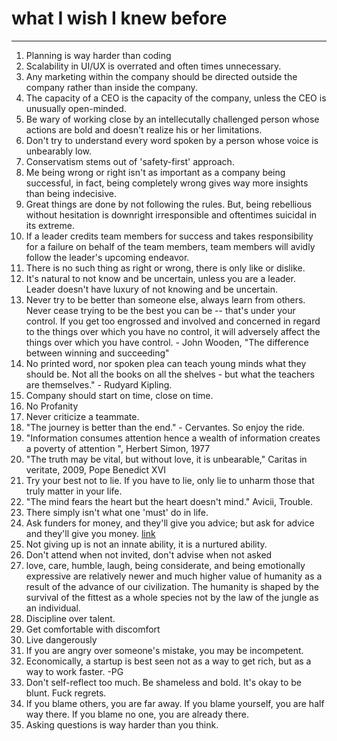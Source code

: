 # what I wish I knew before

--- 

1. Planning is way harder than coding
2. Scalability in UI/UX is overrated and often times unnecessary. 
3. Any marketing within the company should be directed outside the company rather than inside the company.
4. The capacity of a CEO is the capacity of the company, unless the CEO is unusually open-minded. 
5. Be wary of working close by an intellecutally challenged person whose actions are bold and doesn't realize his or her limitations.
6. Don't try to understand every word spoken by a person whose voice is unbearably low. 
7. Conservatism stems out of 'safety-first' approach.
8. Me being wrong or right isn't as important as a company being successful, in fact, being completely wrong gives way more insights than being indecisive.
9. Great things are done by not following the rules. But, being rebellious without hesitation is downright irresponsible and oftentimes suicidal in its extreme. 
10. If a leader credits team members for success and takes responsibility for a failure on behalf of the team members, team members will avidly follow the leader's upcoming endeavor.
11. There is no such thing as right or wrong, there is only like or dislike. 
12. It's natural to not know and be uncertain, unless you are a leader. Leader doesn't have luxury of not knowing and be uncertain.
13. Never try to be better than someone else, always learn from others. Never cease trying to be the best you can be -- that's under your control. If you get too engrossed and involved and concerned in regard to the things over which you have no control, it will adversely affect the things over which you have control. - John Wooden, "The difference between winning and succeeding"
14. No printed word, nor spoken plea can teach young minds what they should be. Not all the books on all the shelves - but what the teachers are themselves." - Rudyard Kipling.
15. Company should start on time, close on time.
16. No Profanity 
17. Never criticize a teammate. 
18. "The journey is better than the end." - Cervantes. So enjoy the ride.
19. "Information consumes attention hence a wealth of information creates a poverty of attention ", Herbert Simon, 1977
20. "The truth may be vital, but without love, it is unbearable," Caritas in veritate, 2009, Pope Benedict XVI
21. Try your best not to lie. If you have to lie, only lie to unharm those that truly matter in your life.
22. "The mind fears the heart but the heart doesn't mind." Avicii, Trouble.
23. There simply isn't what one 'must' do in life.
24. Ask funders for money, and they'll give you advice; but ask for advice and they'll give you money. [link](https://kk.org/thetechnium/103-bits-of-advice-i-wish-i-had-known/)
25. Not giving up is not an innate ability, it is a nurtured ability.
26. Don't attend when not invited, don't advise when not asked
27. love, care, humble, laugh, being considerate, and being emotionally expressive are relatively newer and much higher value of humanity as a result of the advance of our civilization. The humanity is shaped by the survival of the fittest as a whole species not by the law of the jungle as an individual. 
28. Discipline over talent.
29. Get comfortable with discomfort
30. Live dangerously
31. If you are angry over someone's mistake, you may be incompetent. 
32. Economically, a startup is best seen not as a way to get rich, but as a way to work faster. -PG
33. Don't self-reflect too much. Be shameless and bold. It's okay to be blunt. Fuck regrets.
34. If you blame others, you are far away. If you blame yourself, you are half way there. If you blame no one, you are already there.
35. Asking questions is way harder than you think.
